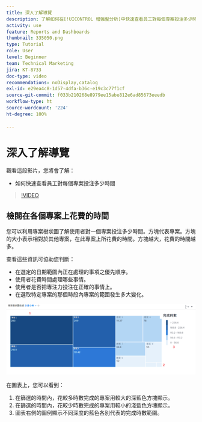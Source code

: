 ```yaml
---
title: 深入了解導覽
description: 了解如何在[!UICONTROL 增強型分析]中快速查看員工對每個專案投注多少時間。
activity: use
feature: Reports and Dashboards
thumbnail: 335050.png
type: Tutorial
role: User
level: Beginner
team: Technical Marketing
jira: KT-8733
doc-type: video
recommendations: noDisplay,catalog
exl-id: e29ea4c8-1d57-4dfa-b36c-e19c3c77f1cf
source-git-commit: f033b210268e8979ee15abe812e6ad85673eeedb
workflow-type: ht
source-wordcount: '224'
ht-degree: 100%

---
```


# 深入了解導覽

觀看這段影片，您將會了解：

* 如何快速查看員工對每個專案投注多少時間

>[!VIDEO](https://video.tv.adobe.com/v/335050/?quality=12&learn=on)

## 檢閱在各個專案上花費的時間

您可以利用專案樹狀圖了解使用者對一個專案投注多少時間。方塊代表專案。方塊的大小表示相對於其他專案，在此專案上所花費的時間。方塊越大，花費的時間越多。

查看這些資訊可協助您判斷：

* 在選定的日期範圍內正在處理的事項之優先順序。
* 使用者花費時間處理哪些事情。
* 使用者是否把專注力投注在正確的事情上。
* 在選取特定專案的那個時段內專案的範圍發生多大變化。

![影像顯示專案樹狀圖，並用數字標示下列項目符號所述的各個區域](assets/section-2-7.png)

在圖表上，您可以看到：

1. 在篩選的時間內，花較多時數完成的專案用較大的深藍色方塊顯示。
1. 在篩選的時間內，花較少時數完成的專案用較小的淺藍色方塊顯示。
1. 圖表右側的圖例顯示不同深度的藍色各別代表的完成時數範圍。
